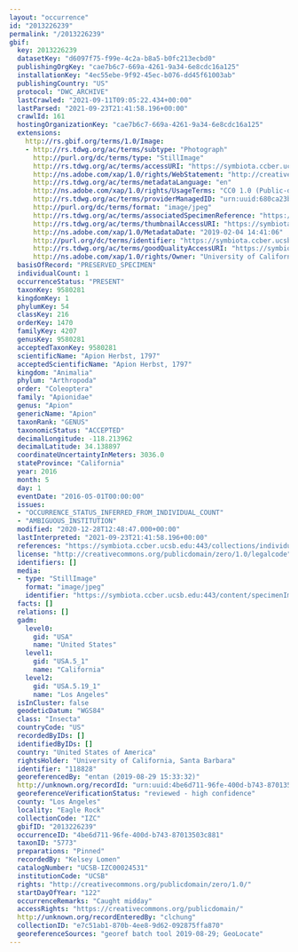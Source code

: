 ```yaml
---
layout: "occurrence"
id: "2013226239"
permalink: "/2013226239"
gbif:
  key: 2013226239
  datasetKey: "d6097f75-f99e-4c2a-b8a5-b0fc213ecbd0"
  publishingOrgKey: "cae7b6c7-669a-4261-9a34-6e8cdc16a125"
  installationKey: "4ec55ebe-9f92-45ec-b076-dd45f61003ab"
  publishingCountry: "US"
  protocol: "DWC_ARCHIVE"
  lastCrawled: "2021-09-11T09:05:22.434+00:00"
  lastParsed: "2021-09-23T21:41:58.196+00:00"
  crawlId: 161
  hostingOrganizationKey: "cae7b6c7-669a-4261-9a34-6e8cdc16a125"
  extensions:
    http://rs.gbif.org/terms/1.0/Image:
    - http://rs.tdwg.org/ac/terms/subtype: "Photograph"
      http://purl.org/dc/terms/type: "StillImage"
      http://rs.tdwg.org/ac/terms/accessURI: "https://symbiota.ccber.ucsb.edu:443/content/specimenImages/UCSB_IZC/UCSB-IZC00024/UCSB-IZC00024531_lg.jpg"
      http://ns.adobe.com/xap/1.0/rights/WebStatement: "http://creativecommons.org/publicdomain/zero/1.0/"
      http://rs.tdwg.org/ac/terms/metadataLanguage: "en"
      http://ns.adobe.com/xap/1.0/rights/UsageTerms: "CC0 1.0 (Public-domain)"
      http://rs.tdwg.org/ac/terms/providerManagedID: "urn:uuid:680ca23b-15e5-4f26-9e7d-699ca16c70bd"
      http://purl.org/dc/terms/format: "image/jpeg"
      http://rs.tdwg.org/ac/terms/associatedSpecimenReference: "https://symbiota.ccber.ucsb.edu:443/collections/individual/index.php?occid=118828"
      http://rs.tdwg.org/ac/terms/thumbnailAccessURI: "https://symbiota.ccber.ucsb.edu:443/content/specimenImages/UCSB_IZC/UCSB-IZC00024/UCSB-IZC00024531_tn.jpg"
      http://ns.adobe.com/xap/1.0/MetadataDate: "2019-02-04 14:41:06"
      http://purl.org/dc/terms/identifier: "https://symbiota.ccber.ucsb.edu:443/content/specimenImages/UCSB_IZC/UCSB-IZC00024/UCSB-IZC00024531_lg.jpg"
      http://rs.tdwg.org/ac/terms/goodQualityAccessURI: "https://symbiota.ccber.ucsb.edu:443/content/specimenImages/UCSB_IZC/UCSB-IZC00024/UCSB-IZC00024531.jpg"
      http://ns.adobe.com/xap/1.0/rights/Owner: "University of California, Santa Barbara"
  basisOfRecord: "PRESERVED_SPECIMEN"
  individualCount: 1
  occurrenceStatus: "PRESENT"
  taxonKey: 9580281
  kingdomKey: 1
  phylumKey: 54
  classKey: 216
  orderKey: 1470
  familyKey: 4207
  genusKey: 9580281
  acceptedTaxonKey: 9580281
  scientificName: "Apion Herbst, 1797"
  acceptedScientificName: "Apion Herbst, 1797"
  kingdom: "Animalia"
  phylum: "Arthropoda"
  order: "Coleoptera"
  family: "Apionidae"
  genus: "Apion"
  genericName: "Apion"
  taxonRank: "GENUS"
  taxonomicStatus: "ACCEPTED"
  decimalLongitude: -118.213962
  decimalLatitude: 34.138897
  coordinateUncertaintyInMeters: 3036.0
  stateProvince: "California"
  year: 2016
  month: 5
  day: 1
  eventDate: "2016-05-01T00:00:00"
  issues:
  - "OCCURRENCE_STATUS_INFERRED_FROM_INDIVIDUAL_COUNT"
  - "AMBIGUOUS_INSTITUTION"
  modified: "2020-12-28T12:48:47.000+00:00"
  lastInterpreted: "2021-09-23T21:41:58.196+00:00"
  references: "https://symbiota.ccber.ucsb.edu:443/collections/individual/index.php?occid=118828"
  license: "http://creativecommons.org/publicdomain/zero/1.0/legalcode"
  identifiers: []
  media:
  - type: "StillImage"
    format: "image/jpeg"
    identifier: "https://symbiota.ccber.ucsb.edu:443/content/specimenImages/UCSB_IZC/UCSB-IZC00024/UCSB-IZC00024531_lg.jpg"
  facts: []
  relations: []
  gadm:
    level0:
      gid: "USA"
      name: "United States"
    level1:
      gid: "USA.5_1"
      name: "California"
    level2:
      gid: "USA.5.19_1"
      name: "Los Angeles"
  isInCluster: false
  geodeticDatum: "WGS84"
  class: "Insecta"
  countryCode: "US"
  recordedByIDs: []
  identifiedByIDs: []
  country: "United States of America"
  rightsHolder: "University of California, Santa Barbara"
  identifier: "118828"
  georeferencedBy: "entan (2019-08-29 15:33:32)"
  http://unknown.org/recordId: "urn:uuid:4be6d711-96fe-400d-b743-87013503c881"
  georeferenceVerificationStatus: "reviewed - high confidence"
  county: "Los Angeles"
  locality: "Eagle Rock"
  collectionCode: "IZC"
  gbifID: "2013226239"
  occurrenceID: "4be6d711-96fe-400d-b743-87013503c881"
  taxonID: "5773"
  preparations: "Pinned"
  recordedBy: "Kelsey Lomen"
  catalogNumber: "UCSB-IZC00024531"
  institutionCode: "UCSB"
  rights: "http://creativecommons.org/publicdomain/zero/1.0/"
  startDayOfYear: "122"
  occurrenceRemarks: "Caught midday"
  accessRights: "https://creativecommons.org/publicdomain/"
  http://unknown.org/recordEnteredBy: "clchung"
  collectionID: "e7c51ab1-870b-4ee8-9d62-092875ffa870"
  georeferenceSources: "georef batch tool 2019-08-29; GeoLocate"
---
```

